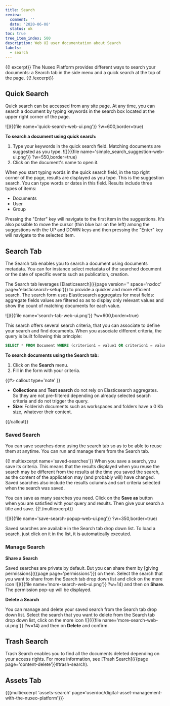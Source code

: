 ```yaml
---
title: Search
review:
  comment: ''
  date: '2020-06-08'
  status: ok
toc: true
tree_item_index: 500
description: Web UI user documentation about Search
labels:
  - search
---
```

{{! excerpt}}
The Nuxeo Platform provides different ways to search your documents: a Search tab in the side menu and a quick search at the top of the page.
{{! /excerpt}}

## Quick Search
Quick search can be accessed from any site page. At any time, you can search a document by typing keywords in the search box located at the upper right corner of the page.

![]({{file name='quick-search-web-ui.png'}} ?w=600,border=true)

**To search a document using quick search:**

1. Type your keywords in the quick search field.
    Matching documents are suggested as you type.
    ![]({{file name='simple_search_suggestion-web-ui.png'}} ?w=550,border=true)
2. Click on the document's name to open it.

When you start typing words in the quick search field, in the top right corner of the page, results are displayed as you type. This is the suggestion search. You can type words or dates in this field. Results include three types of items:
- Documents
- User
- Group

Pressing the "Enter" key will navigate to the first item in the suggestions. It's also possible to move the cursor (thin blue bar on the left) among the suggestions with the UP and DOWN keys and then pressing the "Enter" key will navigate to the selected item.

## Search Tab

The Search tab enables you to search a document using documents metadata. You can for instance select metadata of the searched document or the date of specific events such as publication, creation.

The Search tab leverages [Elasticsearch]({{page version='' space='nxdoc' page='elasticsearch-setup'}}) to provide a quicker and more efficient search. The search form uses Elasticsearch aggregates for most fields: aggregate fields values are filtered so as to display only relevant values and show the count of matching documents for each value.

![]({{file name='search-tab-web-ui.png'}} ?w=600,border=true)

This search offers several search criteria, that you can associate to define your search and find documents. When you associate different criteria, the query is built following this principle:
```sql
SELECT * FROM Document WHERE (criterion1 = value1 OR criterion1 = value2) AND (criterion2 = valueA OR criterion2 = valueB) AND criterion 3 = something
```

**To search documents using the Search tab:**

1. Click on the **Search** menu.
2. Fill in the form with your criteria.

{{#> callout type='note' }}

- **Collections** and **Text search** do not rely on Elasticsearch aggregates. So they are not pre-filtered depending on already selected search criteria and do not trigger the query.
- **Size**: Folderish documents such as workspaces and folders have a 0 Kb size, whatever their content.

{{/callout}}

### Saved Search

You can save searches done using the search tab so as to be able to reuse them at anytime. You can run and manage them from the Search tab.

{{! multiexcerpt name='saved-searches'}}
When you save a search, you save its criteria. This means that the results displayed when you reuse the search may be different from the results at the time you saved the search, as the content of the application may (and probably will) have changed. Saved searches also include the results columns and sort criteria selected when the search was saved.

You can save as many searches you need. Click on the **Save as** button when you are satisfied with your query and results. Then give your search a title and save.
{{! /multiexcerpt}}

![]({{file name='save-search-popup-web-ui.png'}} ?w=350,border=true)

Saved searches are available in the Search tab drop down list. To load a search, just click on it in the list, it is automatically executed.

### Manage Search

**Share a Search**

Saved searches are private by default. But you can share them by [giving permissions]({{page page='permissions'}}) on them. Select the search that you want to share from the Search tab drop down list and click on the more icon ![]({{file name='more-search-web-ui.png'}} ?w=14) and then on **Share**. The permission pop-up will be displayed.

**Delete a Search**

You can manage and delete your saved search from the Search tab drop down list. Select the search that you want to delete from the Search tab drop down list, click on the more icon ![]({{file name='more-search-web-ui.png'}} ?w=14) and then on **Delete** and confirm.

## Trash Search

Trash Search enables you to find all the documents deleted depending on your access rights. For more information, see [Trash Search]({{page page='content-delete'}}#trash-search).

## Assets Tab

{{{multiexcerpt 'assets-search' page='userdoc/digital-asset-management-with-the-nuxeo-platform'}}}
